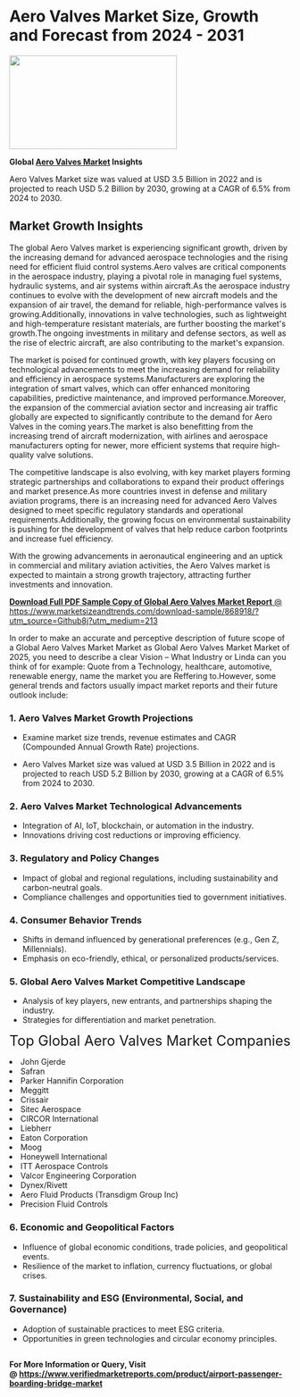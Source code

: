 <H1>Aero Valves Market Size, Growth and Forecast from 2024 - 2031</H1><img class="aligncenter size-medium wp-image-584254" src="https://thirdeyenews.in/wp-content/uploads/2024/09/Global-Market-Research-300x168.jpeg" alt="" width="300" height="168" /><p><strong>Global&nbsp;<a href="https://www.marketsizeandtrends.com/download-sample/868918/?utm_source=Github8j?utm_medium=213">Aero Valves Market</a> Insights</strong></p><p>Aero Valves Market size was valued at USD 3.5 Billion in 2022 and is projected to reach USD 5.2 Billion by 2030, growing at a CAGR of 6.5% from 2024 to 2030.</p><p><h2>Market Growth Insights</h2> <p>The global Aero Valves market is experiencing significant growth, driven by the increasing demand for advanced aerospace technologies and the rising need for efficient fluid control systems.Aero valves are critical components in the aerospace industry, playing a pivotal role in managing fuel systems, hydraulic systems, and air systems within aircraft.As the aerospace industry continues to evolve with the development of new aircraft models and the expansion of air travel, the demand for reliable, high-performance valves is growing.Additionally, innovations in valve technologies, such as lightweight and high-temperature resistant materials, are further boosting the market's growth.The ongoing investments in military and defense sectors, as well as the rise of electric aircraft, are also contributing to the market's expansion.</p> <p><a href="sample_download_link"></a></p> <p>The market is poised for continued growth, with key players focusing on technological advancements to meet the increasing demand for reliability and efficiency in aerospace systems.Manufacturers are exploring the integration of smart valves, which can offer enhanced monitoring capabilities, predictive maintenance, and improved performance.Moreover, the expansion of the commercial aviation sector and increasing air traffic globally are expected to significantly contribute to the demand for Aero Valves in the coming years.The market is also benefitting from the increasing trend of aircraft modernization, with airlines and aerospace manufacturers opting for newer, more efficient systems that require high-quality valve solutions.</p> <p>The competitive landscape is also evolving, with key market players forming strategic partnerships and collaborations to expand their product offerings and market presence.As more countries invest in defense and military aviation programs, there is an increasing need for advanced Aero Valves designed to meet specific regulatory standards and operational requirements.Additionally, the growing focus on environmental sustainability is pushing for the development of valves that help reduce carbon footprints and increase fuel efficiency.</p> <p>With the growing advancements in aeronautical engineering and an uptick in commercial and military aviation activities, the Aero Valves market is expected to maintain a strong growth trajectory, attracting further investments and innovation.</p> <p><a href="get_more_link"></p><p><span class=""><strong>Download Full PDF Sample Copy of Global Aero Valves Market Report</strong> @ <a href="https://www.marketsizeandtrends.com/download-sample/868918/?utm_source=Github8j?utm_medium=213" target="_blank">https://www.marketsizeandtrends.com/download-sample/868918/?utm_source=Github8j?utm_medium=213</a></span></p><p>In order to make an accurate and perceptive description of future scope of a Global&nbsp;Aero Valves Market Market as Global&nbsp;Aero Valves Market Market of 2025, you need to describe a clear Vision &ndash; What Industry or Linda can you think of for example: Quote from a Technology, healthcare, automotive, renewable energy, name the market you are Reffering to.However, some general trends and factors usually impact market reports and their future outlook include:</p><h3>1.&nbsp;<strong>Aero Valves Market Growth Projections</strong></h3><ul><li>Examine market size trends, revenue estimates and CAGR (Compounded Annual Growth Rate) projections.</li><li><p>Aero Valves Market size was valued at USD 3.5 Billion in 2022 and is projected to reach USD 5.2 Billion by 2030, growing at a CAGR of 6.5% from 2024 to 2030.</p></li></ul><h3>2.&nbsp;<strong>Aero Valves Market Technological Advancements</strong></h3><ul><li>Integration of AI, IoT, blockchain, or automation in the industry.</li><li>Innovations driving cost reductions or improving efficiency.</li></ul><h3>3.&nbsp;<strong>Regulatory and Policy Changes</strong></h3><ul><li>Impact of global and regional regulations, including sustainability and carbon-neutral goals.</li><li>Compliance challenges and opportunities tied to government initiatives.</li></ul><h3>4.&nbsp;<strong>Consumer Behavior Trends</strong></h3><ul><li>Shifts in demand influenced by generational preferences (e.g., Gen Z, Millennials).</li><li>Emphasis on eco-friendly, ethical, or personalized products/services.</li></ul><h3>5.&nbsp;<strong>Global Aero Valves Market Competitive Landscape</strong></h3><ul><li>Analysis of key players, new entrants, and partnerships shaping the industry.</li><li>Strategies for differentiation and market penetration.</li></ul><p data-pm-slice="1 1 []"><span style="color: inherit; font-family: inherit; font-size: 25px;">Top Global Aero Valves Market Companies</span></p><div class="" data-test-id=""><p><li>John Gjerde</li><li> Safran</li><li> Parker Hannifin Corporation</li><li> Meggitt</li><li> Crissair</li><li> Sitec Aerospace</li><li> CIRCOR International</li><li> Liebherr</li><li> Eaton Corporation</li><li> Moog</li><li> Honeywell International</li><li> ITT Aerospace Controls</li><li> Valcor Engineering Corporation</li><li> Dynex/Rivett</li><li> Aero Fluid Products (Transdigm Group Inc)</li><li> Precision Fluid Controls</li></p></div><h3>6.&nbsp;<strong>Economic and Geopolitical Factors</strong></h3><ul><li>Influence of global economic conditions, trade policies, and geopolitical events.</li><li>Resilience of the market to inflation, currency fluctuations, or global crises.</li></ul><h3>7.&nbsp;<strong>Sustainability and ESG (Environmental, Social, and Governance)</strong></h3><ul><li>Adoption of sustainable practices to meet ESG criteria.</li><li>Opportunities in green technologies and circular economy principles.</li></ul><h2><strong style="font-size: 14px;">For More Information or Query, Visit @&nbsp;</strong><a style="background-color: #ffffff; font-size: 14px;" href="https://www.marketsizeandtrends.com/report/aero-valves-market/" target="_blank">https://www.verifiedmarketreports.com/product/airport-passenger-boarding-bridge-market</a></h2>